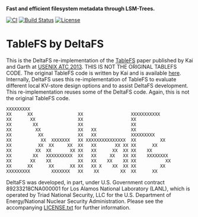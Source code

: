 **Fast and efficient filesystem metadata through LSM-Trees.**

[![CI](https://github.com/pdlfs/tablefs/actions/workflows/ci.yml/badge.svg)](https://github.com/pdlfs/tablefs/actions/workflows/ci.yml)
[![Build Status](https://travis-ci.org/pdlfs/tablefs.svg?branch=master)](https://travis-ci.org/pdlfs/tablefs)
[![License](https://img.shields.io/badge/license-New%20BSD-blue.svg)](LICENSE.txt)

TableFS by DeltaFS
=======

This is the DeltaFS re-implementation of the [TableFS](https://www.usenix.org/system/files/conference/atc13/atc13-ren.pdf) paper published by Kai and Garth at [USENIX ATC 2013](https://www.usenix.org/conference/atc13). THIS IS NOT THE ORIGINAL TABLEFS CODE. The original TableFS code is written by Kai and is available [here](https://www.cs.cmu.edu/~kair/code/tablefs-0.3.tar.gz). Internally, DeltaFS uses this re-implementation of TableFS to evaluate different local KV-store design options and to assist DeltaFS development. This re-implementation reuses some of the DeltaFS code. Again, this is not the original TableFS code.

```
XXXXXXXXX
XX      XX                 XX                  XXXXXXXXXXX
XX       XX                XX                  XX
XX        XX               XX                  XX
XX         XX              XX   XX             XX
XX          XX             XX   XX             XXXXXXXXX
XX           XX  XXXXXXX   XX XXXXXXXXXXXXXXX  XX         XX
XX          XX  XX     XX  XX   XX       XX XX XX      XX
XX         XX  XX       XX XX   XX      XX  XX XX    XX
XX        XX   XXXXXXXXXX  XX   XX     XX   XX XX    XXXXXXXX
XX       XX    XX          XX   XX    XX    XX XX           XX
XX      XX      XX      XX XX   XX X    XX  XX XX         XX
XXXXXXXXX        XXXXXXX   XX    XX        XX  XX      XX
```

DeltaFS was developed, in part, under U.S. Government contract 89233218CNA000001 for Los Alamos National Laboratory (LANL), which is operated by Triad National Security, LLC for the U.S. Department of Energy/National Nuclear Security Administration. Please see the accompanying [LICENSE.txt](LICENSE.txt) for further information.
